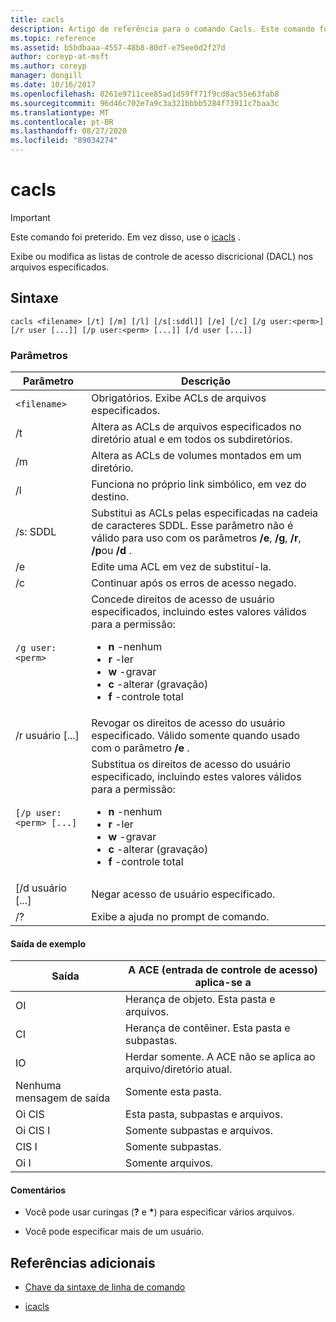 ```yaml
---
title: cacls
description: Artigo de referência para o comando Cacls. Este comando foi preterido e não tem garantia de suporte em versões futuras do Windows.
ms.topic: reference
ms.assetid: b5bdbaaa-4557-48b8-80df-e75ee0d2f27d
author: coreyp-at-msft
ms.author: coreyp
manager: dongill
ms.date: 10/16/2017
ms.openlocfilehash: 8261e9711cee85ad1d59ff71f9cd8ac55e63fab8
ms.sourcegitcommit: 96d46c702e7a9c3a321bbbb5284f73911c7baa3c
ms.translationtype: MT
ms.contentlocale: pt-BR
ms.lasthandoff: 08/27/2020
ms.locfileid: "89034274"
---
```

# <a name="cacls"></a>cacls

>[!IMPORTANT]
> Este comando foi preterido. Em vez disso, use o [icacls](icacls.md) .

Exibe ou modifica as listas de controle de acesso discricional (DACL) nos arquivos especificados.

## <a name="syntax"></a>Sintaxe

```
cacls <filename> [/t] [/m] [/l] [/s[:sddl]] [/e] [/c] [/g user:<perm>] [/r user [...]] [/p user:<perm> [...]] [/d user [...]]
```

### <a name="parameters"></a>Parâmetros

| Parâmetro | Descrição |
| --------- | ----------- |
| `<filename>` | Obrigatórios. Exibe ACLs de arquivos especificados. |
| /t | Altera as ACLs de arquivos especificados no diretório atual e em todos os subdiretórios. |
| /m | Altera as ACLs de volumes montados em um diretório. |
| /l | Funciona no próprio link simbólico, em vez do destino. |
| /s: SDDL | Substitui as ACLs pelas especificadas na cadeia de caracteres SDDL. Esse parâmetro não é válido para uso com os parâmetros **/e**, **/g**, **/r**, **/p**ou **/d** . |
| /e | Edite uma ACL em vez de substituí-la. |
| /c | Continuar após os erros de acesso negado. |
| `/g user:<perm>` | Concede direitos de acesso de usuário especificados, incluindo estes valores válidos para a permissão:<ul><li>**n** -nenhum</li><li>**r** -ler</li><li>**w** -gravar</li><li>**c** -alterar (gravação)</li><li>**f** -controle total</li></ul> |
| /r usuário [...] | Revogar os direitos de acesso do usuário especificado. Válido somente quando usado com o parâmetro **/e** . |
| `[/p user:<perm> [...]` | Substitua os direitos de acesso do usuário especificado, incluindo estes valores válidos para a permissão:<ul><li>**n** -nenhum</li><li>**r** -ler</li><li>**w** -gravar</li><li>**c** -alterar (gravação)</li><li>**f** -controle total</li></ul> |
| [/d usuário [...] | Negar acesso de usuário especificado. |
| /? | Exibe a ajuda no prompt de comando. |

#### <a name="sample-output"></a>Saída de exemplo

| Saída | A ACE (entrada de controle de acesso) aplica-se a |
-------- | ------------------------------------- |
| OI | Herança de objeto. Esta pasta e arquivos. |
| CI | Herança de contêiner. Esta pasta e subpastas. |
| IO | Herdar somente. A ACE não se aplica ao arquivo/diretório atual. |
| Nenhuma mensagem de saída | Somente esta pasta. |
| Oi CIS | Esta pasta, subpastas e arquivos. |
| Oi CIS I | Somente subpastas e arquivos. |
| CIS I | Somente subpastas. |
| Oi I | Somente arquivos. |

#### <a name="remarks"></a>Comentários

- Você pode usar curingas (**?** e **&#42;**) para especificar vários arquivos.

- Você pode especificar mais de um usuário.

## <a name="additional-references"></a>Referências adicionais

- [Chave da sintaxe de linha de comando](command-line-syntax-key.md)

- [icacls](icacls.md)
